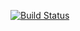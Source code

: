 [![Build Status](https://app.bitrise.io/app/0f89f5fd-d5c6-4892-823e-d2982742fb5d/status.svg?token=k9HNwlmDA8UTnu_Fi6Q_-g&branch=main)](https://app.bitrise.io/app/0f89f5fd-d5c6-4892-823e-d2982742fb5d)
